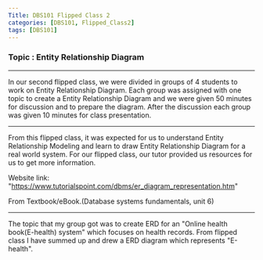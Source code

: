 ```yaml
---
Title: DBS101 Flipped Class 2
categories: [DBS101, Flipped_Class2]
tags: [DBS101]
---
```


### Topic : Entity Relationship Diagram
----

In our second flipped class, we were divided in groups of 4 students to work on Entity Relationship Diagram. Each group was assigned with one topic to create a Entity Relationship Diagram and we were given 50 minutes for discussion and to prepare the diagram. After the discussion each group was given 10 minutes for class presentation.

---
From this flipped class, it was expected for us to understand Entity Relationship Modeling and learn to draw Entity Relationship Diagram for a real world system.
For our flipped class, our tutor provided us resources for us to get more information.

Website link: "https://www.tutorialspoint.com/dbms/er_diagram_representation.htm"

From Textbook/eBook.(Database systems fundamentals, unit 6)

---
The topic that my group got was to create ERD for an "Online health book(E-health) system" which focuses on health records.
From flipped class I have summed up and drew a ERD diagram which represents "E-health".
 
